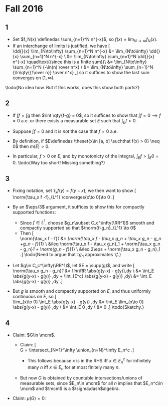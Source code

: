 # Fall 2016

## 1

- Set $f_N(x) \definedas \sum_{n=1}^N n^{-x}$, so $f(x) = \lim_{N\to\infty} f_N(x)$.
- If an interchange of limits is justified, we have
\[  
\dd{}{x} \lim_{N\to\infty} \sum_{n=1}^N n^{-x}
&= \lim_{N\to\infty} \dd{}{x} \sum_{n=1}^N n^{-x} \\
&= \lim_{N\to\infty} \sum_{n=1}^N \dd{}{x} n^{-x} \quad\text{(since this is a finite sum)}\\
&= \lim_{N\to\infty} \sum_{n=1}^N {-\ln(n) \over n^x}  \\
&= \lim_{N\to\infty} \sum_{n=1}^N {\ln\qty{{1\over n}} \over n^x} 
,\]
  so it suffices to show the last sum converges on $(1, \infty)$.

\todo{No idea how. But if this works, does this show both parts?}

## 2

- If $\int f = \int g$ then $\int \qty{f-g} = 0$, so it suffices to show that $\int f = 0 \implies f = 0$ a.e. or there exists a measurable set $E$ such that $\int_E f > 0$.

- Suppose $\int f = 0$ and it is *not* the case that $f=0$ a.e.
- By definition, if $E\definedas \theset{x\in [a, b] \suchthat f(x) > 0} \neq 0$ then $m(E) > 0$.
- In particular, $f>0$ on $E$, and by monotonicty of the integral, $\int_E f > \int_E 0 = 0$.
\todo{Way too short! Missing something?}

## 3

- Fixing notation, set $\tau_x f(y) = f(y-x)$; we then want to show
\[  
\norm{\tau_x f -f}_{L^1} \converges{x\to 0}\to 0
.\]
- By an $\eps/3$ argument, it suffices to show this for compactly supported functions:
  - Since $f\in L^1$, choose $g_n\subset C_c^\infty(\RR^1)$ smooth and compactly supported so that $\norm{f-g_n}_{L^1} \to 0$
  - Then
  \[  
  \norm{\tau_x f - f}_1 
  &= \norm{\tau_x f - \tau_x g_n + \tau_x g_n - g_n +g_n - f}_{1} \\
  &\leq \norm{\tau_x f - \tau_x g_n}_1 + \norm{\tau_x g_n - g_n}_1 + \norm{g_n - f}_{1} \\
  &\leq 2\eps + \norm{\tau_x g_n - g_n}_1
  .\]
  \todo{Need to argue that $\tau g_n$ approximates $\tau f$.}

- Let $g\in C_c^\infty(\RR^1)$, let $E = \supp(g)$, and write
\[  
\norm{\tau_x g_n - g_n}_1 
&= \int_\RR \abs{g(y-x) - g(y)}\,dy \\
&= \int_E \abs{g(y-x) - g(y)} \,dy + \int_{E^c} \abs{g(y-x) - g(y)} \,dy\\
&= \int_E \abs{g(y-x) - g(y)} \,dy 
.\]

- But $g$ is smooth and compactly supported on $E$, and thus uniformly continuous on $E$, so
\[  
\lim_{x\to 0} \int_E \abs{g(y-x) - g(y)} \,dy 
&= \int_E \lim_{x\to 0} \abs{g(y-x) - g(y)} \,dy \\
&= \int_E 0 \,dy \\
&= 0
.\]
\todo{Sketchy.}

## 4

- Claim: $G\in \mcm$.
  - Claim:
  \[  
  G = \intersect_{N=1}^\infty \union_{n=N}^\infty E_n^c
  .\]

    - This follows because $x$ is in the RHS iff $x\in E_n^c$ for infinitely many $n$ iff $x\in E_n$ for at most finitely many $n$.

  - But now $G$ is obtained by countable intersections/unions of measurable sets, since $E_n\in \mcm$ for all $n$ implies that $E_n^c\in \mcm$ and $\mcm$ is a $\sigma\dash$algebra.

- Claim: $\mu(G) = 0$:
  
